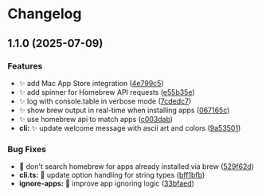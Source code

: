 # Changelog

## 1.1.0 (2025-07-09)

### Features

* ✨ add Mac App Store integration ([4e799c5](https://github.com/deepfriedmind/convert-apps-to-homebrew/commit/4e799c58b966d07a3f05a3e5ac7437bb3c4a2711))
* ✨ add spinner for Homebrew API requests ([e55b35e](https://github.com/deepfriedmind/convert-apps-to-homebrew/commit/e55b35e040e98671eeae26520072fa379255afa7))
* ✨ log with console.table in verbose mode ([7cdedc7](https://github.com/deepfriedmind/convert-apps-to-homebrew/commit/7cdedc7aad7b14c10f7d54919d9dd35af26af36b))
* ✨ show brew output in real-time when installing apps ([067165c](https://github.com/deepfriedmind/convert-apps-to-homebrew/commit/067165caf8e7147536754992bf889a2fc58ce408))
* ✨ use homebrew api to match apps ([c003dab](https://github.com/deepfriedmind/convert-apps-to-homebrew/commit/c003dab09491c65240741edf4d8e3d0c7a60d149))
* **cli:** ✨ update welcome message with ascii art and colors ([9a53501](https://github.com/deepfriedmind/convert-apps-to-homebrew/commit/9a535012f03a90d1212aa54daf844a7ab2f07d65))

### Bug Fixes

* 🐛 don't search homebrew for apps already installed via brew ([529f62d](https://github.com/deepfriedmind/convert-apps-to-homebrew/commit/529f62d929047469098e651723d3851804de6167))
* **cli.ts:** 🐛 update option handling for string types ([bff1bfb](https://github.com/deepfriedmind/convert-apps-to-homebrew/commit/bff1bfb0e08c2b29e619a4af2f006d0c554323ac))
* **ignore-apps:** 🐛 improve app ignoring logic ([33bfaed](https://github.com/deepfriedmind/convert-apps-to-homebrew/commit/33bfaed8db40d32f8d0f4a9f15f1944da705524f))
